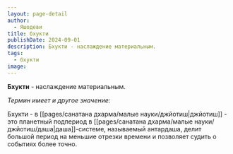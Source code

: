 ```yaml
---
layout: page-detail
author:
  - Яшодеви
title: бхукти
publishDate: 2024-09-01
description: Бхукти - наслаждение материальным.
tags:
  - бхукти
image:
---
```

**Бхукти** - наслаждение материальным.

*Термин имеет и другое значение:*

Бхукти - в [[pages/санатана дхарма/малые науки/джйотиш|джйотиш]] - это планетный подпериод в [[pages/санатана дхарма/малые науки/джйотиш/даша|даша]]-системе, называемый антардаша, делит большой период на меньшие отрезки времени и позволяет судить о событиях более точно.

